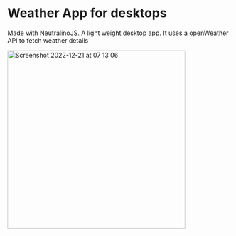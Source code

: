 # Weather App for desktops
Made with NeutralinoJS. A light weight desktop app.
It uses a openWeather API to fetch weather details


<img width="400" alt="Screenshot 2022-12-21 at 07 13 06" src="https://user-images.githubusercontent.com/66910385/208802976-2200bf5a-9ce4-4873-a9cd-3632bfae13c7.png">

